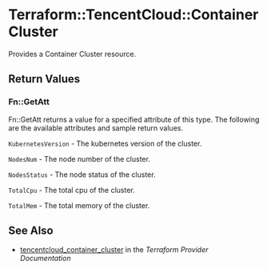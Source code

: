 # Terraform::TencentCloud::ContainerCluster

Provides a Container Cluster resource.

## Return Values

### Fn::GetAtt

Fn::GetAtt returns a value for a specified attribute of this type. The following are the available attributes and sample return values.

`KubernetesVersion` - The kubernetes version of the cluster.

`NodesNum` - The node number of the cluster.

`NodesStatus` - The node status of the cluster.

`TotalCpu` - The total cpu of the cluster.

`TotalMem` - The total memory of the cluster.

## See Also

* [tencentcloud_container_cluster](https://www.terraform.io/docs/providers/tencentcloud/r/container_cluster.html) in the _Terraform Provider Documentation_